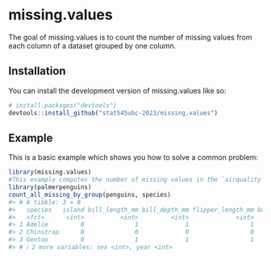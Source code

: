 
<!-- README.md is generated from README.Rmd. Please edit that file -->

# missing.values

<!-- badges: start -->
<!-- badges: end -->

The goal of missing.values is to count the number of missing values from
each column of a dataset grouped by one column.

## Installation

You can install the development version of missing.values like so:

``` r
# install.packages("devtools")
devtools::install_github("stat545ubc-2023/missing.values")
```

## Example

This is a basic example which shows you how to solve a common problem:

``` r
library(missing.values)
#This example computes the number of missing values in the `airquality` dataset grouped by the `cyl` #column. 
library(palmerpenguins)
count_all_missing_by_group(penguins, species)
#> # A tibble: 3 × 8
#>   species   island bill_length_mm bill_depth_mm flipper_length_mm body_mass_g
#>   <fct>      <int>          <int>         <int>             <int>       <int>
#> 1 Adelie         0              1             1                 1           1
#> 2 Chinstrap      0              0             0                 0           0
#> 3 Gentoo         0              1             1                 1           1
#> # ℹ 2 more variables: sex <int>, year <int>
```
